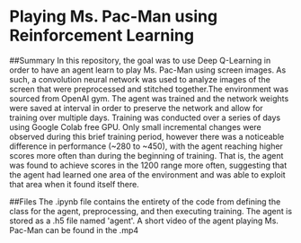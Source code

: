 # Playing Ms. Pac-Man using Reinforcement Learning

##Summary
In this repository, the goal was to use Deep Q-Learning in order to have an agent learn to play Ms. Pac-Man using screen images. As such,
a convolution neural network was used to analyze images of the screen that were preprocessed and stitched together.The environment was 
sourced from OpenAI gym. The agent was trained and the network weights were saved at interval in order to preserve the network and allow
for training over multiple days. Training was conducted over a series of days using Google Colab free GPU. Only small incremental changes
were observed during this brief training period, however there was a noticeable difference in performance (~280 to ~450), with the agent 
reaching higher scores more often than during the beginning of training. That is, the agent was found to achieve scores in the 1200 range
more often, suggesting that the agent had learned one area of the environment and was able to exploit that area when it found itself there.

##Files
The .ipynb file contains the entirety of the code from defining the class for the agent, preprocessing, and then executing training. The
agent is stored as a .h5 file named 'agent'. A short video of the agent playing Ms. Pac-Man can be found in the .mp4
